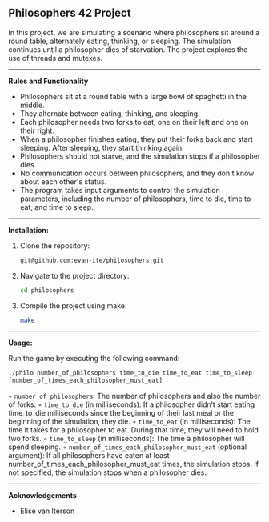 ## Philosophers 42 Project


In this project, we are simulating a scenario where philosophers sit around a round table, alternately eating, thinking, or sleeping. The simulation continues until a philosopher dies of starvation. The project explores the use of threads and mutexes.

---

**Rules and Functionality**

- Philosophers sit at a round table with a large bowl of spaghetti in the middle.
- They alternate between eating, thinking, and sleeping.
- Each philosopher needs two forks to eat, one on their left and one on their right.
- When a philosopher finishes eating, they put their forks back and start sleeping. After sleeping, they start     thinking again.
- Philosophers should not starve, and the simulation stops if a philosopher dies.
- No communication occurs between philosophers, and they don't know about each other's status.
- The program takes input arguments to control the simulation parameters, including the number of philosophers,    time to die, time to eat, and time to sleep.

---

**Installation:**

1. Clone the repository:
   ```bash
   git@github.com:evan-ite/philosophers.git
   ```

2. Navigate to the project directory:
   ```bash
   cd philosophers
   ```

3. Compile the project using make:
   ```bash
   make
   ```

---

**Usage:**

Run the game by executing the following command:
```bash
./philo number_of_philosophers time_to_die time_to_eat time_to_sleep
[number_of_times_each_philosopher_must_eat]
```

◦ `number_of_philosophers`: The number of philosophers and also the number
  of forks.
◦ `time_to_die` (in milliseconds): If a philosopher didn’t start eating time_to_die
  milliseconds since the beginning of their last meal or the beginning of the simulation, they die.
◦ `time_to_eat` (in milliseconds): The time it takes for a philosopher to eat.
  During that time, they will need to hold two forks.
◦ `time_to_sleep` (in milliseconds): The time a philosopher will spend sleeping.
◦ `number_of_times_each_philosopher_must_eat` (optional argument): If all
  philosophers have eaten at least number_of_times_each_philosopher_must_eat
  times, the simulation stops. If not specified, the simulation stops when a
  philosopher dies.

---

**Acknowledgements**
- Elise van Iterson
